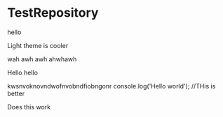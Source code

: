 # TestRepository
hello

Light theme is cooler

wah awh awh ahwhawh

Hello hello

kwsnvoknovndwofnvobndfiobngonr
console.log('Hello world');
//THis is better

Does this work